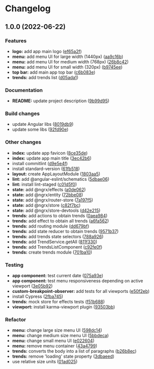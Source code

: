 # Changelog


## 1.0.0 (2022-06-22)


### Features

* **logo:** add app main logo ([ef65a2f](https://github.com/javimsevilla/avantio-frontend-js-challenge/commit/ef65a2f6cd0bdb626dab35365fd77acb96bfcbed))
* **menu:** add menu UI for large width (1440px) ([aa9c16b](https://github.com/javimsevilla/avantio-frontend-js-challenge/commit/aa9c16bf28291f9cef6144851a354dc9df5d8854))
* **menu:** add menu UI for medium width (768px) ([26b8c42](https://github.com/javimsevilla/avantio-frontend-js-challenge/commit/26b8c42e56e118ad67ccfc4947240e1a176575ad))
* **menu:** add menu UI for small width (320px) ([b9745ee](https://github.com/javimsevilla/avantio-frontend-js-challenge/commit/b9745ee91bd137fd50415b7ba6be599ea0ad4729))
* **top bar:** add main app top bar ([c6b083e](https://github.com/javimsevilla/avantio-frontend-js-challenge/commit/c6b083edaf336047a5312dd52ced817fe16c4857))
* **trends:** add trends list ([d05ada1](https://github.com/javimsevilla/avantio-frontend-js-challenge/commit/d05ada151c77a0a8ea4ed66ea19c90eb75a5e5d4))


### Documentation

* **README:** update project description ([9b99d95](https://github.com/javimsevilla/avantio-frontend-js-challenge/commit/9b99d95b572a4094e928011c60325fb88fa385e7))


### Build changes

* update Angular libs ([8019db9](https://github.com/javimsevilla/avantio-frontend-js-challenge/commit/8019db9155a7d47f4849dffa6d31b4707ce7940a))
* update some libs ([92fd90e](https://github.com/javimsevilla/avantio-frontend-js-challenge/commit/92fd90e72eca9b872a2fac2afd99099f3d980fc6))


### Other changes

* **index:** update app favicon ([8ce35de](https://github.com/javimsevilla/avantio-frontend-js-challenge/commit/8ce35de1402b003e35686e9184eb120ef08b9d16))
* **index:** update app main title ([3ec42b6](https://github.com/javimsevilla/avantio-frontend-js-challenge/commit/3ec42b668ce1e78432f1c4f91db87cfcaff91c8b))
* install commitlint ([d9e5e4f](https://github.com/javimsevilla/avantio-frontend-js-challenge/commit/d9e5e4fcfda4b94013b21a1eb5ea99a508751746))
* install standard-version ([61fb518](https://github.com/javimsevilla/avantio-frontend-js-challenge/commit/61fb5189dc9d590cf07549e749a8c986d5f5ecc3))
* **layout:** create AppLayoutModule ([1803aa5](https://github.com/javimsevilla/avantio-frontend-js-challenge/commit/1803aa59cea9274ebe2162000e9b415fcdbb727f))
* **lint:** add @angular-eslint/schematics ([5dbae06](https://github.com/javimsevilla/avantio-frontend-js-challenge/commit/5dbae066a68b50174b8d95398dd820f67738437e))
* **lint:** install lint-staged ([c01d5f0](https://github.com/javimsevilla/avantio-frontend-js-challenge/commit/c01d5f0b4e2ca81d17bbcb90725a3653fd7ff5f5))
* **state:** add @ngrx/effects ([a0de062](https://github.com/javimsevilla/avantio-frontend-js-challenge/commit/a0de0620bb8732ebbf0a7c11a28778dea3eecb5e))
* **state:** add @ngrx/entity ([72bbe08](https://github.com/javimsevilla/avantio-frontend-js-challenge/commit/72bbe08d2605272360fdcfc78f6634131b31f5ed))
* **state:** add @ngrx/router-store ([7a197f5](https://github.com/javimsevilla/avantio-frontend-js-challenge/commit/7a197f502964fe6748f12b730e690f3507c90a47))
* **state:** add @ngrx/store ([c82f7bc](https://github.com/javimsevilla/avantio-frontend-js-challenge/commit/c82f7bc7fe32656e63675a2d452422c0770badbc))
* **state:** add @ngrx/store-devtools ([d42e215](https://github.com/javimsevilla/avantio-frontend-js-challenge/commit/d42e215187ff78e29fcad7932cbdb0f0e058cf16))
* **trends:** add actions to obtain trends ([0aea984](https://github.com/javimsevilla/avantio-frontend-js-challenge/commit/0aea984bed082ba6eaeddcad5aee9c1cd328f23a))
* **trends:** add effect to obtain all trends ([a6fa562](https://github.com/javimsevilla/avantio-frontend-js-challenge/commit/a6fa5623b8f532e42e151e0aa6c33a17eed983d7))
* **trends:** add routing module ([dd679bf](https://github.com/javimsevilla/avantio-frontend-js-challenge/commit/dd679bf666597d6e58fe8da97744b873f5a3673b))
* **trends:** add state reducer to obtain trends ([9571b37](https://github.com/javimsevilla/avantio-frontend-js-challenge/commit/9571b37507715897f88a772da9900ce034106980))
* **trends:** add trends state selectors ([788a926](https://github.com/javimsevilla/avantio-frontend-js-challenge/commit/788a926a6b562bfc74c232e2de0f4ee30e774633))
* **trends:** add TrendService.getAll ([811f330](https://github.com/javimsevilla/avantio-frontend-js-challenge/commit/811f330e047da24861a399fed01eb00c13be1b06))
* **trends:** add TrendsListComponent ([c92fe0f](https://github.com/javimsevilla/avantio-frontend-js-challenge/commit/c92fe0fdee7a5d1171ed42c65a11d0b90fe6b12e))
* **trends:** create trends module ([701ba10](https://github.com/javimsevilla/avantio-frontend-js-challenge/commit/701ba100aa78f9f94b3d3e7d9e2a5e9265ecfa0c))


### Testing

* **app component:** test current date ([075a93e](https://github.com/javimsevilla/avantio-frontend-js-challenge/commit/075a93e5b951957f9c973322ca9ebc139b52acfc))
* **app component:** test menu responsiveness depending on active viewport ([3e05b92](https://github.com/javimsevilla/avantio-frontend-js-challenge/commit/3e05b9262646c9160018b8fb12ec9f7e850273fe))
* **custom-breakpoint-observer:** add tests for all viewports ([e50f2eb](https://github.com/javimsevilla/avantio-frontend-js-challenge/commit/e50f2eb2e8746edb6a0a3c01db077be9073e4d63))
* install Cypress ([2fba745](https://github.com/javimsevilla/avantio-frontend-js-challenge/commit/2fba745dd5f9de862241b19f07fb31132bf27a5d))
* **trends:** mock store for effects tests ([f51b688](https://github.com/javimsevilla/avantio-frontend-js-challenge/commit/f51b688f47a78fad6938f5af9b0c7ffa589338fb))
* **viewport:** install karma-viewport plugin ([93503bb](https://github.com/javimsevilla/avantio-frontend-js-challenge/commit/93503bb855020a8a195fc362c08d0d5866aea408))


### Refactor

* **menu:** change large size menu UI ([598dc14](https://github.com/javimsevilla/avantio-frontend-js-challenge/commit/598dc145a5dcb77b30de76da22a59d4486b29bbd))
* **menu:** change medium size menu UI ([5bbdeca](https://github.com/javimsevilla/avantio-frontend-js-challenge/commit/5bbdeca4896379918288952fd5f0fdc35d49c459))
* **menu:** change small menu UI ([e022604](https://github.com/javimsevilla/avantio-frontend-js-challenge/commit/e022604a9f2253868d4ce7deedd4a89b1711f911))
* **menu:** remove menu container ([43a4799](https://github.com/javimsevilla/avantio-frontend-js-challenge/commit/43a47992230448c4804b5d3f2e8ed44c333a234b))
* **trends:** converts the body into a list of paragraphs ([b26b8ec](https://github.com/javimsevilla/avantio-frontend-js-challenge/commit/b26b8ec628dc6f273ade25462082b3e478119aaf))
* **trends:** remove 'loading' state property ([3dbaeed](https://github.com/javimsevilla/avantio-frontend-js-challenge/commit/3dbaeed9b22c68affddcbd2b9ff40e1585c432cc))
* use relative size units ([01ad025](https://github.com/javimsevilla/avantio-frontend-js-challenge/commit/01ad025da010ecdbc549eb4ec94dff6099980413))
